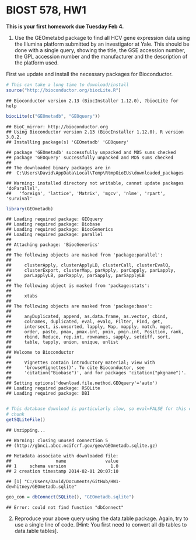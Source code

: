 BIOST 578, HW1
========================================================

**This is your first homework due Tuesday Feb 4.**

1. Use the GEOmetabd package to find all HCV gene expression data using the Illumina platform submitted by an investigator at Yale. This should be done with a single query, showing the title, the GSE accession number, the GPL accession number and the manufacturer and the description of the platform used.

First we update and install the necessary packages for Bioconductor.

```r
# This can take a long time to download/install
source("http://bioconductor.org/biocLite.R")
```

```
## Bioconductor version 2.13 (BiocInstaller 1.12.0), ?biocLite for help
```

```r
biocLite(c("GEOmetadb", "GEOquery"))
```

```
## BioC_mirror: http://bioconductor.org
## Using Bioconductor version 2.13 (BiocInstaller 1.12.0), R version 3.0.2.
## Installing package(s) 'GEOmetadb' 'GEOquery'
```

```
## package 'GEOmetadb' successfully unpacked and MD5 sums checked
## package 'GEOquery' successfully unpacked and MD5 sums checked
## 
## The downloaded binary packages are in
## 	C:\Users\David\AppData\Local\Temp\RtmpOioEUs\downloaded_packages
```

```
## Warning: installed directory not writable, cannot update packages 'doParallel',
##   'foreign', 'lattice', 'Matrix', 'mgcv', 'nlme', 'rpart', 'survival'
```

```r
library(GEOmetadb)
```

```
## Loading required package: GEOquery
## Loading required package: Biobase
## Loading required package: BiocGenerics
## Loading required package: parallel
## 
## Attaching package: 'BiocGenerics'
## 
## The following objects are masked from 'package:parallel':
## 
##     clusterApply, clusterApplyLB, clusterCall, clusterEvalQ,
##     clusterExport, clusterMap, parApply, parCapply, parLapply,
##     parLapplyLB, parRapply, parSapply, parSapplyLB
## 
## The following object is masked from 'package:stats':
## 
##     xtabs
## 
## The following objects are masked from 'package:base':
## 
##     anyDuplicated, append, as.data.frame, as.vector, cbind,
##     colnames, duplicated, eval, evalq, Filter, Find, get,
##     intersect, is.unsorted, lapply, Map, mapply, match, mget,
##     order, paste, pmax, pmax.int, pmin, pmin.int, Position, rank,
##     rbind, Reduce, rep.int, rownames, sapply, setdiff, sort,
##     table, tapply, union, unique, unlist
## 
## Welcome to Bioconductor
## 
##     Vignettes contain introductory material; view with
##     'browseVignettes()'. To cite Bioconductor, see
##     'citation("Biobase")', and for packages 'citation("pkgname")'.
## 
## Setting options('download.file.method.GEOquery'='auto')
## Loading required package: RSQLite
## Loading required package: DBI
```

```r

# This database download is particularly slow, so eval=FALSE for this code
# chunk
getSQLiteFile()
```

```
## Unzipping...
```

```
## Warning: closing unused connection 5
## (http://gbnci.abcc.ncifcrf.gov/geo/GEOmetadb.sqlite.gz)
```

```
## Metadata associate with downloaded file:
##                 name               value
## 1     schema version                 1.0
## 2 creation timestamp 2014-02-01 20:07:10
```

```
## [1] "C:/Users/David/Documents/GitHub/HW1-dewhitney/GEOmetadb.sqlite"
```



```r
geo_con = dbConnect(SQLite(), "GEOmetadb.sqlite")
```

```
## Error: could not find function "dbConnect"
```


2. Reproduce your above query using the data.table package. Again, try to use a single line of code. [Hint: You first need to convert all db tables to data.table tables].

